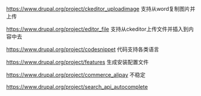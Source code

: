 https://www.drupal.org/project/ckeditor_uploadimage 支持从word复制图片并上传

https://www.drupal.org/project/editor_file  支持从ckeditor上传文件并插入到内容中去

https://www.drupal.org/project/codesnippet 代码支持各类语言

https://www.drupal.org/project/features  生成安装配置文件

https://www.drupal.org/project/commerce_alipay 不稳定

https://www.drupal.org/project/search_api_autocomplete
